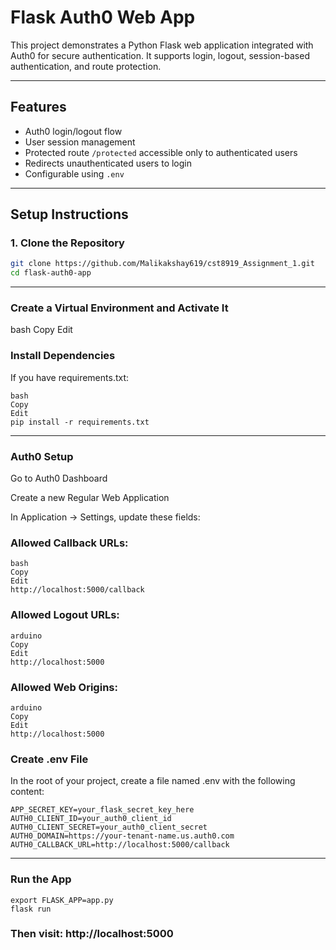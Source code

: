 # Flask Auth0 Web App

This project demonstrates a Python Flask web application integrated with Auth0 for secure authentication. It supports login, logout, session-based authentication, and route protection.

---

## Features

- Auth0 login/logout flow
- User session management
- Protected route `/protected` accessible only to authenticated users
- Redirects unauthenticated users to login
- Configurable using `.env`

---

##  Setup Instructions

### 1. Clone the Repository

```bash
git clone https://github.com/Malikakshay619/cst8919_Assignment_1.git
cd flask-auth0-app
```
---

### Create a Virtual Environment and Activate It
bash
Copy
Edit

### Install Dependencies
If you have requirements.txt:
```
bash
Copy
Edit
pip install -r requirements.txt
```
---
### Auth0 Setup
Go to Auth0 Dashboard

Create a new Regular Web Application

In Application → Settings, update these fields:

### Allowed Callback URLs:
```
bash
Copy
Edit
http://localhost:5000/callback
```

### Allowed Logout URLs:
```
arduino
Copy
Edit
http://localhost:5000
```
### Allowed Web Origins:
```
arduino
Copy
Edit
http://localhost:5000
```

### Create .env File
In the root of your project, create a file named .env with the following content:
```
APP_SECRET_KEY=your_flask_secret_key_here
AUTH0_CLIENT_ID=your_auth0_client_id
AUTH0_CLIENT_SECRET=your_auth0_client_secret
AUTH0_DOMAIN=https://your-tenant-name.us.auth0.com
AUTH0_CALLBACK_URL=http://localhost:5000/callback
```
---
### Run the App
```
export FLASK_APP=app.py
flask run
```

### Then visit: http://localhost:5000

